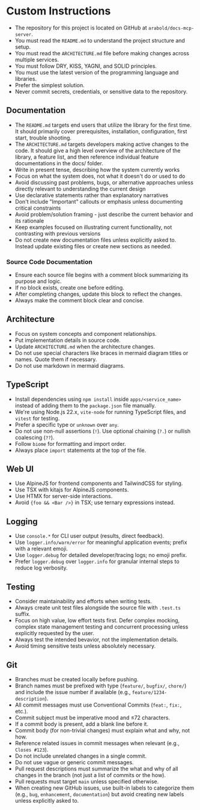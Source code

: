 # Custom Instructions

- The repository for this project is located on GitHub at `arabold/docs-mcp-server`.
- You must read the `README.md` to understand the project structure and setup.
- You must read the `ARCHITECTURE.md` file before making changes across multiple services.
- You must follow DRY, KISS, YAGNI, and SOLID principles.
- You must use the latest version of the programming language and libraries.
- Prefer the simplest solution.
- Never commit secrets, credentials, or sensitive data to the repository.

## Documentation

- The `README.md` targets end users that utilize the library for the first time. It should primarily cover prerequisites, installation, configuration, first start, trouble shooting.
- The `ARCHITECTURE.md` targets developers making active changes to the code. It should give a high level overview of the architecture of the library, a feature list, and then reference individual feature documentations in the docs/ folder.
- Write in present tense, describing how the system currently works
- Focus on what the system does, not what it doesn't do or used to do
- Avoid discussing past problems, bugs, or alternative approaches unless directly relevant to understanding the current design
- Use declarative statements rather than explanatory narratives
- Don't include "Important" callouts or emphasis unless documenting critical constraints
- Avoid problem/solution framing - just describe the current behavior and its rationale
- Keep examples focused on illustrating current functionality, not contrasting with previous versions
- Do not create new documentation files unless explicitly asked to. Instead update existing files or create new sections as needed.

### Source Code Documentation

- Ensure each source file begins with a comment block summarizing its purpose and logic.
- If no block exists, create one before editing.
- After completing changes, update this block to reflect the changes.
- Always make the comment block clear and concise.

## Architecture

- Focus on system concepts and component relationships.
- Put implementation details in source code.
- Update `ARCHITECTURE.md` when the architecture changes.
- Do not use special characters like braces in mermaid diagram titles or names. Quote them if necessary.
- Do not use markdown in mermaid diagrams.

## TypeScript

- Install dependencies using `npm install` inside `apps/<service_name>` instead of adding them to the `package.json` file manually.
- We're using Node.js 22.x, `vite-node` for running TypeScript files, and `vitest` for testing.
- Prefer a specific type or `unknown` over `any`.
- Do not use non-null assertions (`!`). Use optional chaining (`?.`) or nullish coalescing (`??`).
- Follow `biome` for formatting and import order.
- Always place `import` statements at the top of the file.

## Web UI

- Use AlpineJS for frontend components and TailwindCSS for styling.
- Use TSX with kitajs for AlpineJS components.
- Use HTMX for server-side interactions.
- Avoid `{foo && <Bar />}` in TSX; use ternary expressions instead.

## Logging

- Use `console.*` for CLI user output (results, direct feedback).
- Use `logger.info/warn/error` for meaningful application events; prefix with a relevant emoji.
- Use `logger.debug` for detailed developer/tracing logs; no emoji prefix.
- Prefer `logger.debug` over `logger.info` for granular internal steps to reduce log verbosity.

## Testing

- Consider maintainability and efforts when writing tests.
- Always create unit test files alongside the source file with `.test.ts` suffix.
- Focus on high value, low effort tests first. Defer complex mocking, complex state management testing and concurrent processing unless explicitly requested by the user.
- Always test the intended bevavior, not the implementation details.
- Avoid timing sensitive tests unless absolutely necessary.

## Git

- Branches must be created locally before pushing.
- Branch names must be prefixed with type (`feature/`, `bugfix/`, `chore/`) and include the issue number if available (e.g., `feature/1234-description`).
- All commit messages must use Conventional Commits (`feat:`, `fix:`, etc.).
- Commit subject must be imperative mood and ≤72 characters.
- If a commit body is present, add a blank line before it.
- Commit body (for non-trivial changes) must explain what and why, not how.
- Reference related issues in commit messages when relevant (e.g., `Closes #123`).
- Do not include unrelated changes in a single commit.
- Do not use vague or generic commit messages.
- Pull request descriptions must summarize the what and why of all changes in the branch (not just a list of commits or the how).
- Pull requests must target `main` unless specified otherwise.
- When creating new GitHub issues, use built-in labels to categorize them (e.g., `bug`, `enhancement`, `documentation`) but avoid creating new labels unless explicitly asked to.
